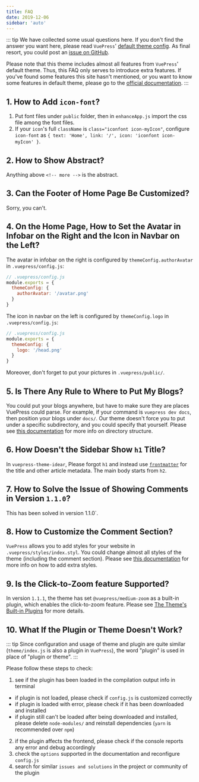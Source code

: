 ```yaml
---
title: FAQ
date: 2019-12-06
sidebar: 'auto'
---
```


::: tip
We have collected some usual questions here. If you don't find the answer you want here, please read `VuePress`' [default theme config](https://v1.vuepress.vuejs.org/theme/default-theme-config.html). As final resort, you could post an [issue on GitHub](https://github.com/idear-design/vuepress-theme-idear/issues).

Please note that this theme includes almost all features from `VuePress`' default theme. Thus, this FAQ only serves to introduce extra features. If you've found some features this site hasn't mentioned, or you want to know some features in default theme, please go to the [official documentation](https://v1.vuepress.vuejs.org/theme/default-theme-config.html).
:::

## 1. How to Add `icon-font`?

1. Put font files under `public` folder, then in `enhanceApp.js` import the css file among the font files.
2. If your `icon`'s full `className` is `class="iconfont icon-myIcon"`, configure `icon-font` as `{ text: 'Home', link: '/', icon: 'iconfont icon-myIcon' }`.

## 2. How to Show Abstract?

Anything above `<!-- more -->` is the abstract.

<RecoDemo :collapse="true">
<template slot="code-markdown">
  <<< @/example/.vuepress/demo/abstract.md
</template>
</RecoDemo>

## 3. Can the Footer of Home Page Be Customized?

Sorry, you can't.

## 4. On the Home Page, How to Set the Avatar in Infobar on the Right and the Icon in Navbar on the Left?

The avatar in infobar on the right is configured by `themeConfig.authorAvatar` in `.vuepress/config.js`:

``` javascript
// .vuepress/config.js
module.exports = {
  themeConfig: {
    authorAvatar: '/avatar.png'
  }
}
```

The icon in navbar on the left is configured by `themeConfig.logo` in `.vuepress/config.js`:

``` javascript
// .vuepress/config.js
module.exports = {
  themeConfig: {
    logo: '/head.png'
  }
}
```

Moreover, don't forget to put your pictures in `.vuepress/public/`.

## 5. Is There Any Rule to Where to Put My Blogs?

You could put your blogs anywhere, but have to make sure they are places VuePress could parse. For example, if your command is `vuepress dev docs`, then position your blogs under `docs/`. Our theme doesn't force you to put under a specific subdirectory, and you could specify that yourself. Please see [this documentation](https://vuepress.vuejs.org/guide/directory-structure.html) for more info on directory structure.

## 6. How Doesn't the Sidebar Show `h1` Title?

In `vuepress-theme-idear`, Please forgot `h1` and instead use [`frontmatter`](https://vuepress.vuejs.org/guide/frontmatter.html#alternative-frontmatter-formats) for the title and other article metadata. The main body starts from `h2`.

## 7. How to Solve the Issue of Showing Comments in Version `1.1.0`?

This has been solved in version 1.1.0`.

## 8. How to Customize the Comment Section?

`VuePress` allows you to add styles for your website in `.vuepress/styles/index.styl`. You could change almost all styles of the theme (including the comment section). Please see [this documentation](https://vuepress.vuejs.org/config/#index-styl) for more info on how to add extra styles.

## 9. Is the Click-to-Zoom feature Supported?

In version `1.1.1`, the theme has set `@vuepress/medium-zoom` as a built-in plugin, which enables the click-to-zoom feature. Please see [The Theme's Built-in Plugins](../plugins/README.md#built-in-plugins-in-our-theme) for more details.

## 10. What If the Plugin or Theme Doesn't Work?

::: tip
Since configuration and usage of theme and plugin are quite similar (`theme/index.js` is also a plugin in `VuePress`), the word "plugin" is used in place of "plugin or theme".
:::

Please follow these steps to check:

1. see if the plugin has been loaded in the compilation output info in terminal
  - if plugin is not loaded, please check if `config.js` is customized correctly
  - if plugin is loaded with error, please check if it has been downloaded and installed
  - if plugin still can't be loaded after being downloaded and installed, please delete `node-modules/` and reinstall dependencies (`yarn` is recommended over `npm`)
2. if the plugin affects the frontend, please check if the console reports any error and debug accordingly
3. check the `options` supported in the documentation and reconfigure `config.js`
4. search for similar `issues and solutions` in the project or community of the plugin

